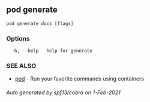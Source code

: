 ## pod generate



```
pod generate docs [flags]
```

### Options

```
  -h, --help   help for generate
```

### SEE ALSO

* [pod](pod.md)	 - Run your favorite commands using containers

###### Auto generated by spf13/cobra on 1-Feb-2021
